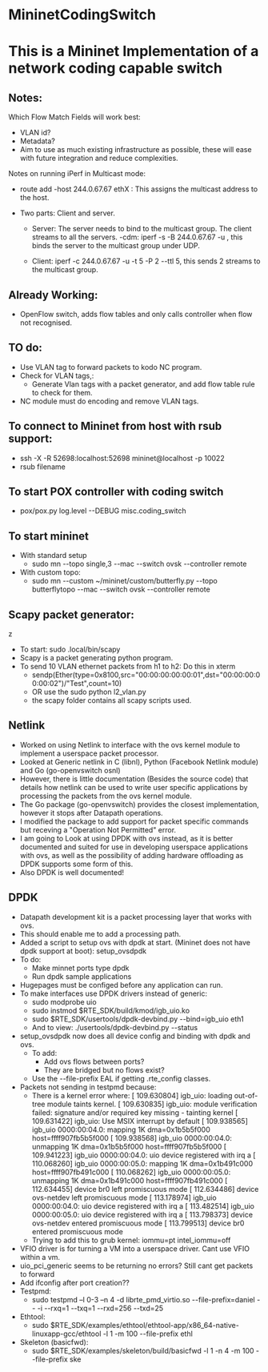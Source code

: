 # MininetCodingSwitch

# This is a Mininet Implementation of a network coding capable switch

## Notes:

Which Flow Match Fields will work best:
  * VLAN id?
  * Metadata?
  * Aim to use as much existing infrastructure as possible, these will ease with future integration and reduce complexities. 

Notes on running iPerf in Multicast mode:

* route add -host 244.0.67.67 ethX : This assigns the multicast address to the host. 

* Two parts: Client and server.
	* Server: The server needs to bind to the multicast group. The client streams to all the servers.
		-cdm: iperf -s -B 244.0.67.67 -u , this binds the server to the multicast group under UDP.

	* Client: iperf -c 244.0.67.67 -u -t 5 -P 2 --ttl 5, this sends 2 streams to the multicast group.


## Already Working:

* OpenFlow switch, adds flow tables and only calls controller when flow not recognised. 

## TO do:

* Use VLAN tag to forward packets to kodo NC program.
* Check for VLAN tags,:
	* Generate Vlan tags with a packet generator, and add flow table rule to check for them.
* NC module must do encoding and remove VLAN tags.

## To connect to Mininet from host with rsub support:

* ssh -X -R 52698:localhost:52698 mininet@localhost -p 10022
* rsub filename

## To start POX controller with coding switch

* pox/pox.py log.level --DEBUG misc.coding_switch

## To start mininet

* With standard setup
	* sudo mn --topo single,3 --mac --switch ovsk --controller remote
* With custom topo:
	* sudo mn --custom ~/mininet/custom/butterfly.py --topo butterflytopo --mac --switch ovsk --controller remote

## Scapy packet generator:
z
* To start: sudo .local/bin/scapy
* Scapy is a packet generating python program.
* To send 10 VLAN ethernet packets from h1 to h2: Do this in xterm
	* sendp(Ether(type=0x8100,src="00:00:00:00:00:01",dst="00:00:00:00:00:02")/"Test",count=10)
	* OR use the sudo python l2_vlan.py 
	* the scapy folder contains all scapy scripts used.

## Netlink

* Worked on using Netlink to interface with the ovs kernel module to implement a userspace packet processor. 
* Looked at Generic netlink in C (libnl), Python (Facebook Netlink module) and Go (go-openvswitch osnl)
* However, there is little documentation (Besides the source code) that details how netlink can be used to write user specific applications by processing the packets from the ovs kernel module. 
* The Go package (go-openvswitch) provides the closest implementation, however it stops after Datapath operations. 
* I modified the package to add support for packet specific commands but receving a "Operation Not Permitted" error.
* I am going to Look at using DPDK with ovs instead, as it is better documented and suited for use in developing userspace applications with ovs, as well as the possibility of adding hardware offloading as DPDK supports some form of this. 
* Also DPDK is well documented!

## DPDK

* Datapath development kit is a packet processing layer that works with ovs.
* This should enable me to add a processing path.
* Added a script to setup ovs with dpdk at start. (Mininet does not have dpdk support at boot): setup_ovsdpdk
* To do: 
	* Make minnet ports type dpdk 
	* Run dpdk sample applications
* Hugepages must be configed before any application can run.
* To make interfaces use DPDK drivers instead of generic:
	* sudo modprobe uio
	* sudo instmod $RTE_SDK/build/kmod/igb_uio.ko
	* sudo $RTE_SDK/usertools/dpdk-devbind.py --bind=igb_uio eth1
	* And to view: ./usertools/dpdk-devbind.py --status
* setup_ovsdpdk now does all device config and binding with dpdk and ovs.
	* To add: 
		* Add ovs flows between ports?
		* They are bridged but no flows exist?
	* Use the --file-prefix EAL if getting .rte_config classes.
* Packets not sending in testpmd because:
	* There is a kernel error where:
		[  109.630804] igb_uio: loading out-of-tree module taints kernel.
		[  109.630835] igb_uio: module verification failed: signature and/or required key missing - tainting kernel
		[  109.631422] igb_uio: Use MSIX interrupt by default
		[  109.938565] igb_uio 0000:00:04.0: mapping 1K dma=0x1b5b5f000 host=ffff907fb5b5f000
		[  109.938568] igb_uio 0000:00:04.0: unmapping 1K dma=0x1b5b5f000 host=ffff907fb5b5f000
		[  109.941223] igb_uio 0000:00:04.0: uio device registered with irq a
		[  110.068260] igb_uio 0000:00:05.0: mapping 1K dma=0x1b491c000 host=ffff907fb491c000
		[  110.068262] igb_uio 0000:00:05.0: unmapping 1K dma=0x1b491c000 host=ffff907fb491c000
		[  112.634455] device br0 left promiscuous mode
		[  112.634486] device ovs-netdev left promiscuous mode
		[  113.178974] igb_uio 0000:00:04.0: uio device registered with irq a
		[  113.482514] igb_uio 0000:00:05.0: uio device registered with irq a
		[  113.798373] device ovs-netdev entered promiscuous mode
		[  113.799513] device br0 entered promiscuous mode
	* Trying to add this to grub kernel: iommu=pt intel_iommu=off
* VFIO driver is for turning a VM into a userspace driver. Cant use VFIO within a vm. 
* uio_pci_generic seems to be returning no errors? Still cant get packets to forward
* Add ifconfig after port creation??
* Testpmd:
	* sudo testpmd –l 0-3 –n 4 -d librte_pmd_virtio.so --file-prefix=daniel -- -i --rxq=1 --txq=1 --rxd=256 --txd=25
* Ethtool:
	* sudo $RTE_SDK/examples/ethtool/ethtool-app/x86_64-native-linuxapp-gcc/ethtool -l 1 -m 100 --file-prefix ethl
* Skeleton (basicfwd):
	* sudo $RTE_SDK/examples/skeleton/build/basicfwd -l 1 -n 4 -m 100 --file-prefix ske